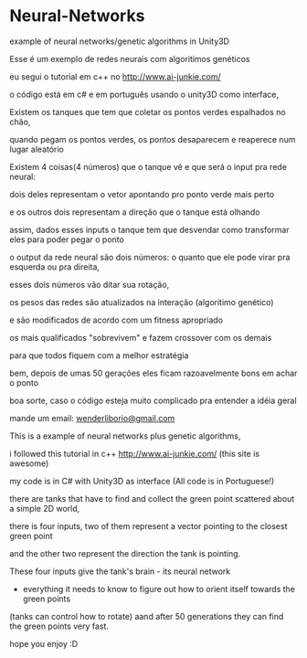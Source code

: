 # Neural-Networks
example of neural networks/genetic algorithms in Unity3D

Esse é um exemplo de redes neurais com algoritimos genéticos

eu segui o tutorial em c++ no http://www.ai-junkie.com/

o código está em c# e em português usando o unity3D como interface,

Existem os tanques que tem que coletar os pontos verdes espalhados no chão,

quando pegam os pontos verdes, os pontos desaparecem e reaperece num lugar aleatório

Existem 4 coisas(4 números) que o tanque vê e que será o input pra rede neural: 

dois deles representam o vetor apontando pro ponto verde mais perto

e os outros dois representam a direção que o tanque está olhando

assim, dados esses inputs o tanque tem que desvendar como transformar eles para poder pegar o ponto

o output da rede neural são dois números:
o quanto que ele pode virar pra esquerda ou pra direita,

esses dois números vão ditar sua rotação,

os pesos das redes são atualizados na interação (algoritimo genético)

e são modificados de acordo com um fitness apropriado

os mais qualificados "sobrevivem" e fazem crossover com os demais

para que todos fiquem com a melhor estratégia

bem, depois de umas 50 gerações eles ficam razoavelmente bons em achar o ponto

boa sorte, caso o código esteja muito complicado pra entender a idéia geral

mande um email: wenderliborio@gmail.com


This is a example of neural networks plus genetic algorithms, 

i followed this tutorial in c++ http://www.ai-junkie.com/ (this site is awesome)

my code is in C# with Unity3D as interface (All code is in Portuguese!)

there are tanks that have to find and collect the green point scattered about a simple 2D world, 

there is four inputs, two of them represent a vector pointing to the closest green point 

and the other two represent the direction the tank is pointing. 

These four inputs give the tank's brain - its neural network

- everything it needs to know to figure out how to orient itself towards the green points 

(tanks can control how to rotate) aand after 50 generations they can find the green points very fast.

hope you enjoy :D
